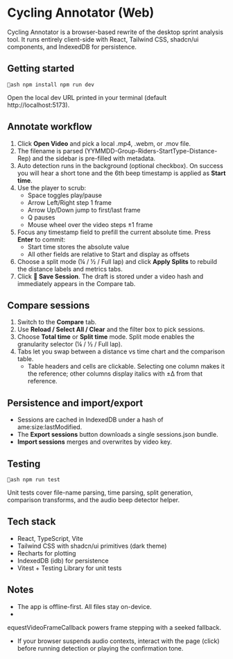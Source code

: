 # Cycling Annotator (Web)

Cycling Annotator is a browser-based rewrite of the desktop sprint analysis tool. It runs entirely client-side with React, Tailwind CSS, shadcn/ui components, and IndexedDB for persistence.

## Getting started

`ash
npm install
npm run dev
`

Open the local dev URL printed in your terminal (default http://localhost:5173).

## Annotate workflow

1. Click **Open Video** and pick a local .mp4, .webm, or .mov file.
2. The filename is parsed (YYMMDD-Group-Riders-StartType-Distance-Rep) and the sidebar is pre-filled with metadata.
3. Auto detection runs in the background (optional checkbox). On success you will hear a short tone and the 6th beep timestamp is applied as **Start time**.
4. Use the player to scrub:
   - Space toggles play/pause
   - Arrow Left/Right step 1 frame
   - Arrow Up/Down jump to first/last frame
   - Q pauses
   - Mouse wheel over the video steps ±1 frame
5. Focus any timestamp field to prefill the current absolute time. Press **Enter** to commit:
   - Start time stores the absolute value
   - All other fields are relative to Start and display as offsets
6. Choose a split mode (¼ / ½ / Full lap) and click **Apply Splits** to rebuild the distance labels and metrics tabs.
7. Click **💾 Save Session**. The draft is stored under a video hash and immediately appears in the Compare tab.

## Compare sessions

1. Switch to the **Compare** tab.
2. Use **Reload / Select All / Clear** and the filter box to pick sessions.
3. Choose **Total time** or **Split time** mode. Split mode enables the granularity selector (¼ / ½ / Full lap).
4. Tabs let you swap between a distance vs time chart and the comparison table.
   - Table headers and cells are clickable. Selecting one column makes it the reference; other columns display italics with ±Δ from that reference.

## Persistence and import/export

- Sessions are cached in IndexedDB under a hash of 
ame:size:lastModified.
- The **Export sessions** button downloads a single sessions.json bundle.
- **Import sessions** merges and overwrites by video key.

## Testing

`ash
npm run test
`

Unit tests cover file-name parsing, time parsing, split generation, comparison transforms, and the audio beep detector helper.

## Tech stack

- React, TypeScript, Vite
- Tailwind CSS with shadcn/ui primitives (dark theme)
- Recharts for plotting
- IndexedDB (idb) for persistence
- Vitest + Testing Library for unit tests

## Notes

- The app is offline-first. All files stay on-device.
- equestVideoFrameCallback powers frame stepping with a seeked fallback.
- If your browser suspends audio contexts, interact with the page (click) before running detection or playing the confirmation tone.

